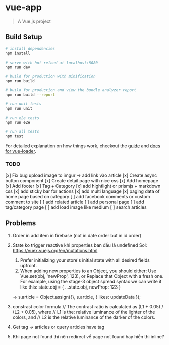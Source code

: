# vue-app

> A Vue.js project

## Build Setup

``` bash
# install dependencies
npm install

# serve with hot reload at localhost:8080
npm run dev

# build for production with minification
npm run build

# build for production and view the bundle analyzer report
npm run build --report

# run unit tests
npm run unit

# run e2e tests
npm run e2e

# run all tests
npm test
```

For detailed explanation on how things work, checkout the [guide](http://vuejs-templates.github.io/webpack/) and [docs for vue-loader](http://vuejs.github.io/vue-loader).

### TODO

[x] Fix bug upload image to imgur -> add link vào article
[x] Create async button component
[x] Create detail page with nice css
[x] Add homepage
[x] Add footer
[x] Tag + Category
[x] add hightlight or prismjs + markdown css
[x] add sticky bar for actions
[x] add multi language
[x] paging data of home page based on category
[ ] add facebook comments or custom comment to site
[ ] add related article
[ ] add personal page
[ ] add tag/category page
[ ] add load image like medium
[ ] search articles

## Problems
1. Order in add item in firebase (not in date order but in id order)
2. State ko trigger reactive khi properties ban đầu là undefined
Sol: https://vuex.vuejs.org/en/mutations.html
    1. Prefer initializing your store's initial state with all desired fields upfront.
    2. When adding new properties to an Object, you should either:
    Use Vue.set(obj, 'newProp', 123), or
    Replace that Object with a fresh one. For example, using the stage-3 object spread syntax we can write it like this:
    state.obj = { ...state.obj, newProp: 123 }

    -> s.article = Object.assign({}, s.article, { likes: updateData });

3. constrast color formula
// The contrast ratio is calculated as (L1 + 0.05) / (L2 + 0.05), where
// L1 is the: relative luminance of the lighter of the colors, and
// L2 is the relative luminance of the darker of the colors.
4. Get tag -> articles or query articles have tag

5. Khi page not found thì nên redirect về page not found hay hiển thị inline?
